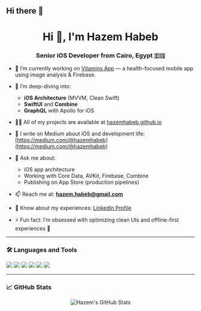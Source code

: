 ## Hi there 👋
<h1 align="center">Hi 👋, I'm Hazem Habeb</h1>
<h3 align="center">Senior iOS Developer from Cairo, Egypt 🇪🇬</h3>

- 🔭 I’m currently working on [Vitamins App](https://github.com/hazemhabeb) — a health-focused mobile app using image analysis & Firebase.

- 🌱 I’m deep-diving into:
  - **iOS Architecture** (MVVM, Clean Swift)
  - **SwiftUI** and **Combine**
  - **GraphQL** with Apollo for iOS

- 👨‍💻 All of my projects are available at [hazemhabeb.github.io](https://github.com/hazemhabeb)

- 📝 I write on Medium about iOS and development life:  
  [https://medium.com/@hazemhabeb](https://medium.com/@hazemhabeb)

- 💬 Ask me about:
  - iOS app architecture
  - Working with Core Data, AVKit, Firebase, Combine
  - Publishing on App Store (production pipelines)

- 📫 Reach me at: **hazem.habeb@gmail.com**

- 📄 Know about my experiences: [LinkedIn Profile](https://www.linkedin.com/in/hazemhabeb/)

- ⚡ Fun fact: I’m obsessed with optimizing clean UIs and offline-first experiences 🚀

---

### 🛠️ Languages and Tools

<p align="left">
  <img src="https://img.shields.io/badge/Swift-orange?style=for-the-badge&logo=swift&logoColor=white"/>
  <img src="https://img.shields.io/badge/SwiftUI-blue?style=for-the-badge&logo=swift&logoColor=white"/>
  <img src="https://img.shields.io/badge/UIKit-gray?style=for-the-badge&logo=apple&logoColor=white"/>
  <img src="https://img.shields.io/badge/Firebase-ffca28?style=for-the-badge&logo=firebase&logoColor=black"/>
  <img src="https://img.shields.io/badge/Git-black?style=for-the-badge&logo=git&logoColor=white"/>
  <img src="https://img.shields.io/badge/Xcode-007ACC?style=for-the-badge&logo=xcode&logoColor=white"/>
</p>

---

### 📈 GitHub Stats

<p align="center">
  <img src="https://github-readme-stats.vercel.app/api?username=hazemhabeb&show_icons=true&theme=radical" alt="Hazem's GitHub Stats" />
</p>

